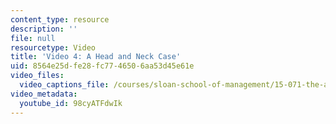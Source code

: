 ```yaml
---
content_type: resource
description: ''
file: null
resourcetype: Video
title: 'Video 4: A Head and Neck Case'
uid: 8564e25d-fe28-fc77-4650-6aa53d45e61e
video_files:
  video_captions_file: /courses/sloan-school-of-management/15-071-the-analytics-edge-spring-2017/linear-optimization/radiation-therapy-an-application-of-linear-optimization/video-4-a-head-and-neck-case/video-4-a-head-and-neck-case-0/98cyATFdwIk.vtt
video_metadata:
  youtube_id: 98cyATFdwIk
---
```

